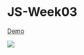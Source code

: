 # JS-Week03

[Demo](https://kaychen1994.github.io/JS-Week03/index.html)

![](https://i.imgur.com/zeBLQQJ.png)
